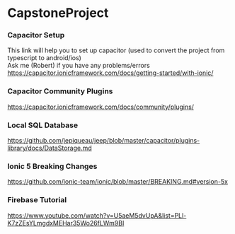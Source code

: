 # CapstoneProject

### Capacitor Setup  
This link will help you to set up capacitor (used to convert the project from typescript to android/ios)  
Ask me (Robert) if you have any problems/errors  
https://capacitor.ionicframework.com/docs/getting-started/with-ionic/  

### Capacitor Community Plugins  
https://capacitor.ionicframework.com/docs/community/plugins/  

### Local SQL Database  
https://github.com/jepiqueau/jeep/blob/master/capacitor/plugins-library/docs/DataStorage.md  

### Ionic 5 Breaking Changes  
https://github.com/ionic-team/ionic/blob/master/BREAKING.md#version-5x  

### Firebase Tutorial
https://www.youtube.com/watch?v=U5aeM5dvUpA&list=PLl-K7zZEsYLmgdxMEHar35Wo26fLWm9BI
